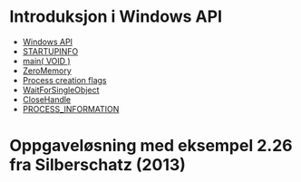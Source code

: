 # Introduksjon i Windows API
* [Windows API](https://en.wikipedia.org/wiki/Windows_API)
* [STARTUPINFO](https://docs.microsoft.com/en-us/windows/win32/api/processthreadsapi/ns-processthreadsapi-startupinfoa)
* [main( VOID )](https://www.geeksforgeeks.org/difference-int-main-int-mainvoid/)
* [ZeroMemory](https://docs.microsoft.com/en-us/previous-versions/windows/desktop/legacy/aa366920(v=vs.85))
* [Process creation flags](https://docs.microsoft.com/en-us/windows/win32/procthread/process-creation-flags)
* [WaitForSingleObject](https://docs.microsoft.com/en-us/windows/win32/api/synchapi/nf-synchapi-waitforsingleobject)
* [CloseHandle](https://docs.microsoft.com/en-us/windows/win32/api/handleapi/nf-handleapi-closehandle)
* [PROCESS_INFORMATION](https://docs.microsoft.com/en-us/windows/win32/api/processthreadsapi/ns-processthreadsapi-process_information)

# Oppgaveløsning med eksempel 2.26 fra Silberschatz (2013)
![]()
